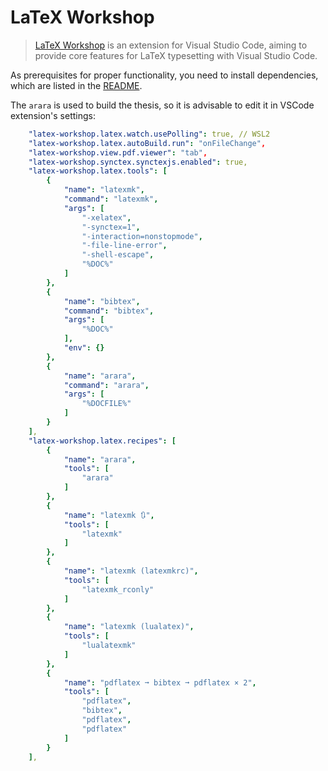 # LaTeX Workshop

> [LaTeX Workshop][] is an extension for Visual Studio Code,
> aiming to provide core features for LaTeX typesetting with Visual Studio Code.

As prerequisites for proper functionality, you need to install dependencies,
which are listed in the [README](../README.md).

The `arara` is used to build the thesis, so it is advisable to edit it in VSCode extension's settings:

```yaml
    "latex-workshop.latex.watch.usePolling": true, // WSL2
    "latex-workshop.latex.autoBuild.run": "onFileChange",
    "latex-workshop.view.pdf.viewer": "tab",
    "latex-workshop.synctex.synctexjs.enabled": true,
    "latex-workshop.latex.tools": [
        {
            "name": "latexmk",
            "command": "latexmk",
            "args": [
                "-xelatex",
                "-synctex=1",
                "-interaction=nonstopmode",
                "-file-line-error",
                "-shell-escape",
                "%DOC%"
            ]
        },
        {
            "name": "bibtex",
            "command": "bibtex",
            "args": [
                "%DOC%"
            ],
            "env": {}
        },
        {
            "name": "arara",
            "command": "arara",
            "args": [
                "%DOCFILE%"
            ]
        }
    ],
    "latex-workshop.latex.recipes": [
        {
            "name": "arara",
            "tools": [
                "arara"
            ]
        },
        {
            "name": "latexmk 🔃",
            "tools": [
                "latexmk"
            ]
        },
        {
            "name": "latexmk (latexmkrc)",
            "tools": [
                "latexmk_rconly"
            ]
        },
        {
            "name": "latexmk (lualatex)",
            "tools": [
                "lualatexmk"
            ]
        },
        {
            "name": "pdflatex ➞ bibtex ➞ pdflatex × 2",
            "tools": [
                "pdflatex",
                "bibtex",
                "pdflatex",
                "pdflatex"
            ]
        }
    ],
```

[LaTeX Workshop]: https://github.com/James-Yu/LaTeX-Workshop
